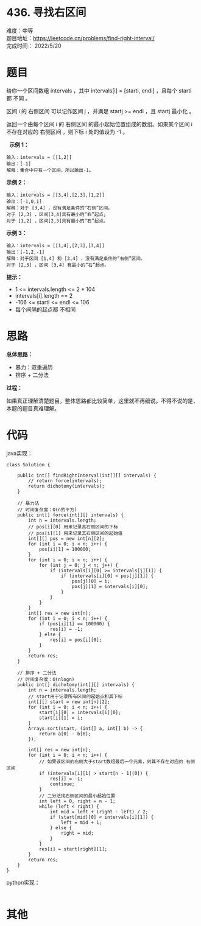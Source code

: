 # 436. 寻找右区间
难度：中等   
题目地址：https://leetcode.cn/problems/find-right-interval/   
完成时间：  2022/5/20   
# 题目

给你一个区间数组 intervals ，其中 intervals[i] = [starti, endi] ，且每个 starti 都 不同 。

区间 i 的 右侧区间 可以记作区间 j ，并满足 startj >= endi ，且 startj 最小化 。

返回一个由每个区间 i 的 右侧区间 的最小起始位置组成的数组。如果某个区间 i 不存在对应的 右侧区间 ，则下标 i 处的值设为 -1 。

 
**示例 1：**
```
输入：intervals = [[1,2]]
输出：[-1]
解释：集合中只有一个区间，所以输出-1。
```
**示例 2：**
```
输入：intervals = [[3,4],[2,3],[1,2]]
输出：[-1,0,1]
解释：对于 [3,4] ，没有满足条件的“右侧”区间。
对于 [2,3] ，区间[3,4]具有最小的“右”起点;
对于 [1,2] ，区间[2,3]具有最小的“右”起点。
```
**示例 3：**
```
输入：intervals = [[1,4],[2,3],[3,4]]
输出：[-1,2,-1]
解释：对于区间 [1,4] 和 [3,4] ，没有满足条件的“右侧”区间。
对于 [2,3] ，区间 [3,4] 有最小的“右”起点。
```

**提示：**

+ 1 <= intervals.length <= 2 * 104
+ intervals[i].length == 2
+ -106 <= starti <= endi <= 106
+ 每个间隔的起点都 不相同


# 思路

**总体思路：**
+ 暴力：双重遍历
+ 排序 + 二分法
  
**过程：**    

如果真正理解清楚题目，整体思路都比较简单，这里就不再细说。不得不说的是，本题的题目真难理解。

# 代码  
java实现：   
```
class Solution {
    
    public int[] findRightInterval(int[][] intervals) {
        // return force(intervals);
        return dichotomy(intervals);
    }

    // 暴力法
    // 时间复杂度：O(n的平方)
    public int[] force(int[][] intervals) {
        int n = intervals.length;
        // pos[i][0] 用来记录其右侧区间的下标
        // pos[i][1] 用来记录其右侧区间的起始值
        int[][] pos = new int[n][2];
        for (int i = 0; i < n; i++) {
            pos[i][1] = 100000;
        }
        for (int i = 0; i < n; i++) {
            for (int j = 0; j < n; j++) {
                if (intervals[i][0] >= intervals[j][1]) {
                    if (intervals[i][0] < pos[j][1]) {
                        pos[j][0] = i;
                        pos[j][1] = intervals[i][0];
                    }
                }
            }
        }
        int[] res = new int[n];
        for (int i = 0; i < n; i++) {
            if (pos[i][1] == 100000) {
                res[i] = -1;
            } else {
                res[i] = pos[i][0];
            }
        }
        return res;
    }

    // 排序 + 二分法
    // 时间复杂度：O(nlogn)
    public int[] dichotomy(int[][] intervals) {
        int n = intervals.length;
        // start用于记录所有区间的起始点和其下标
        int[][] start = new int[n][2];
        for (int i = 0; i < n; i++) {
            start[i][0] = intervals[i][0];
            start[i][1] = i;
        }
        Arrays.sort(start, (int[] a, int[] b) -> {
            return a[0] - b[0];
        });

        int[] res = new int[n];
        for (int i = 0; i < n; i++) {
            // 如果该区间的右侧大于start数组最后一个元素，则其不存在对应的 右侧区间 
            if (intervals[i][1] > start[n - 1][0]) {
                res[i] = -1;
                continue;
            }
            // 二分法找右侧区间的最小起始位置
            int left = 0, right = n - 1;
            while (left < right) {
                int mid = left + (right - left) / 2;
                if (start[mid][0] < intervals[i][1]) {
                    left = mid + 1;
                } else {
                    right = mid;
                }
            }
            res[i] = start[right][1];
        }
        return res;
    }
}
```
python实现：   
```

```
# 其他



